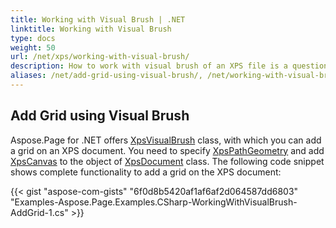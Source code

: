 ```yaml
---
title: Working with Visual Brush | .NET
linktitle: Working with Visual Brush
type: docs
weight: 50
url: /net/xps/working-with-visual-brush/
description: How to work with visual brush of an XPS file is a question answered by Aspose.Page API solution. See how to use the functionality in .NET
aliases: /net/add-grid-using-visual-brush/, /net/working-with-visual-brush/
---
```


## **Add Grid using Visual Brush**
Aspose.Page for .NET offers [XpsVisualBrush](https://reference.aspose.com/page/net/aspose.page.xps.xpsmodel/xpsvisualbrush/) class, with which you can add a grid on an XPS document. 
You need to specify [XpsPathGeometry](https://reference.aspose.com/page/net/aspose.page.xps.xpsmodel/xpspathgeometry/) and add [XpsCanvas](https://reference.aspose.com/page/net/aspose.page.xps.xpsmodel/xpscanvas/) to 
the object of [XpsDocument](https://reference.aspose.com/page/net/aspose.page.xps/xpsdocument/) class. The following code snippet shows complete functionality to add a grid on the XPS document:



{{< gist "aspose-com-gists" "6f0d8b5420af1af6af2d064587dd6803" "Examples-Aspose.Page.Examples.CSharp-WorkingWithVisualBrush-AddGrid-1.cs" >}}
